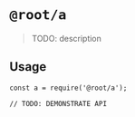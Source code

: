 # `@root/a`

> TODO: description

## Usage

```
const a = require('@root/a');

// TODO: DEMONSTRATE API
```
